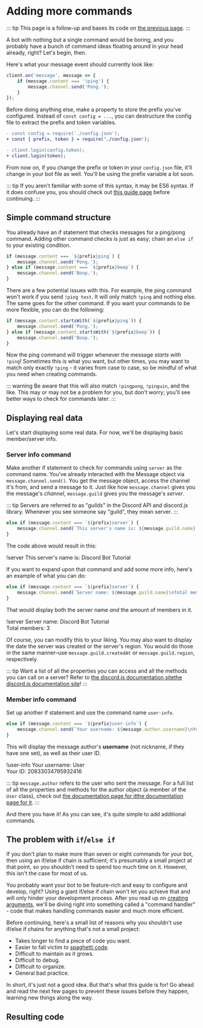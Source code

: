 # Adding more commands

::: tip
This page is a follow-up and bases its code on [the previous page](/creating-your-bot/configuration-files.md).
:::

A bot with nothing but a single command would be boring, and you probably have a bunch of command ideas floating around in your head already, right? Let's begin, then.

Here's what your message event should currently look like:

```js
client.on('message', message => {
	if (message.content === '!ping') {
		message.channel.send('Pong.');
	}
});
```

Before doing anything else, make a property to store the prefix you've configured. Instead of `const config = ...`, you can destructure the config file to extract the prefix and token variables.

```diff
- const config = require('./config.json');
+ const { prefix, token } = require('./config.json');
```

```diff
- client.login(config.token);
+ client.login(token);
```

From now on, if you change the prefix or token in your `config.json` file, it'll change in your bot file as well. You'll be using the prefix variable a lot soon.

::: tip
If you aren't familiar with some of this syntax, it may be ES6 syntax. If it does confuse you, you should check out [this guide page](/additional-info/es6-syntax.md) before continuing.
:::

## Simple command structure

You already have an if statement that checks messages for a ping/pong command. Adding other command checks is just as easy; chain an `else if` to your existing condition.

```js
if (message.content === `${prefix}ping`) {
	message.channel.send('Pong.');
} else if (message.content === `${prefix}beep`) {
	message.channel.send('Boop.');
}
```

There are a few potential issues with this. For example, the ping command won't work if you send `!ping test`. It will only match `!ping` and nothing else. The same goes for the other command. If you want your commands to be more flexible, you can do the following:

```js
if (message.content.startsWith(`${prefix}ping`)) {
	message.channel.send('Pong.');
} else if (message.content.startsWith(`${prefix}beep`)) {
	message.channel.send('Boop.');
}
```

Now the ping command will trigger whenever the message _starts with_ `!ping`! Sometimes this is what you want, but other times, you may want to match only exactly `!ping` - it varies from case to case, so be mindful of what you need when creating commands.

::: warning
Be aware that this will also match `!pingpong`, `!pinguin`, and the like. This may or may not be a problem for you, but don't worry; you'll see better ways to check for commands later.
:::

## Displaying real data

Let's start displaying some real data. For now, we'll be displaying basic member/server info.

### Server info command

Make another if statement to check for commands using `server` as the command name. You've already interacted with the Message object via `message.channel.send()`. You get the message object, access the channel it's from, and send a message to it. Just like how `message.channel` gives you the message's _channel_, `message.guild` gives you the message's _server_.

::: tip
Servers are referred to as "guilds" in the Discord API and discord.js library. Whenever you see someone say "guild", they mean server.
:::

<!-- eslint-skip -->

```js
else if (message.content === `${prefix}server`) {
	message.channel.send(`This server's name is: ${message.guild.name}`);
}
```

The code above would result in this:

<div is="discord-messages">
	<discord-message author="User" avatar="djs">
		!server
	</discord-message>
	<discord-message author="Tutorial Bot" avatar="blue" :bot="true">
		This server's name is: Discord Bot Tutorial
	</discord-message>
</div>

If you want to expand upon that command and add some more info, here's an example of what you can do:

<!-- eslint-skip -->

```js
else if (message.content === `${prefix}server`) {
	message.channel.send(`Server name: ${message.guild.name}\nTotal members: ${message.guild.memberCount}`);
}
```

That would display both the server name _and_ the amount of members in it.

<div is="discord-messages">
	<discord-message author="User" avatar="djs">
		!server
	</discord-message>
	<discord-message author="Tutorial Bot" avatar="blue" :bot="true">
		Server name: Discord Bot Tutorial <br>
		Total members: 3
	</discord-message>
</div>

Of course, you can modify this to your liking. You may also want to display the date the server was created or the server's region. You would do those in the same manner–use `message.guild.createdAt` or `message.guild.region`, respectively.

::: tip
Want a list of all the properties you can access and all the methods you can call on a server? Refer to <branch version="11.x" inline>[the discord.js documentation site](https://discord.js.org/#/docs/main/v11/class/Guild)</branch><branch version="12.x" inline>[the discord.js documentation site](https://discord.js.org/#/docs/main/stable/class/Guild)</branch>!
:::

### Member info command

Set up another if statement and use the command name `user-info`.

<!-- eslint-skip -->

```js
else if (message.content === `${prefix}user-info`) {
	message.channel.send(`Your username: ${message.author.username}\nYour ID: ${message.author.id}`);
}
```

This will display the message author's **username** (not nickname, if they have one set), as well as their user ID.

<div is="discord-messages">
	<discord-message author="User" avatar="djs">
		!user-info
	</discord-message>
	<discord-message author="Tutorial Bot" avatar="blue" :bot="true">
		Your username: User <br>
		Your ID: 20833034795932416
	</discord-message>
</div>

::: tip
`message.author` refers to the user who sent the message. For a full list of all the properties and methods for the author object (a member of the `User` class), check out <branch version="11.x" inline>[the documentation page for it](https://discord.js.org/#/docs/main/v11/class/User)</branch><branch version="12.x" inline>[the documentation page for it](https://discord.js.org/#/docs/main/stable/class/User)</branch>.
:::

And there you have it! As you can see, it's quite simple to add additional commands.

## The problem with `if`/`else if`

If you don't plan to make more than seven or eight commands for your bot, then using an if/else if chain is sufficient; it's presumably a small project at that point, so you shouldn't need to spend too much time on it. However, this isn't the case for most of us.

You probably want your bot to be feature-rich and easy to configure and develop, right? Using a giant if/else if chain won't let you achieve that and will only hinder your development process. After you read up on [creating arguments](/creating-your-bot/commands-with-user-input.md), we'll be diving right into something called a "command handler" - code that makes handling commands easier and much more efficient.

Before continuing, here's a small list of reasons why you shouldn't use if/else if chains for anything that's not a small project:

* Takes longer to find a piece of code you want.
* Easier to fall victim to [spaghetti code](https://en.wikipedia.org/wiki/Spaghetti_code).
* Difficult to maintain as it grows.
* Difficult to debug.
* Difficult to organize.
* General bad practice.

In short, it's just not a good idea. But that's what this guide is for! Go ahead and read the next few pages to prevent these issues before they happen, learning new things along the way.

## Resulting code

<resulting-code />
